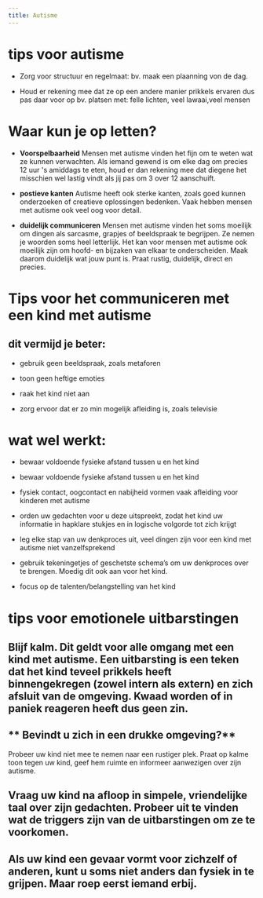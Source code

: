 ```yaml
---
title: Autisme
---
```

# tips voor autisme

* Zorg voor structuur en regelmaat: bv. maak een plaanning von de dag.

* Houd er rekening mee dat ze op een andere manier prikkels ervaren  dus pas daar voor op bv. platsen met: felle lichten, veel lawaai,veel mensen

# Waar kun je op letten?

* **Voorspelbaarheid**
Mensen met autisme vinden het fijn om te weten wat ze kunnen verwachten. Als iemand gewend is om elke dag om precies 12 uur 's amiddags te eten, houd er dan rekening mee dat diegene het misschien wel lastig vindt als jij pas om 3 over 12 aanschuift.

* **postieve kanten**
Autisme heeft ook sterke kanten, zoals goed kunnen onderzoeken of creatieve oplossingen bedenken. Vaak hebben mensen met autisme ook veel oog voor detail. 

* **duidelijk communiceren**
Mensen met autisme vinden het soms moeilijk om dingen als sarcasme, grapjes of beeldspraak te begrijpen. Ze nemen je woorden soms heel letterlijk. Het kan voor mensen met autisme ook moeilijk zijn om hoofd- en bijzaken van elkaar te onderscheiden. Maak daarom duidelijk wat jouw punt is. Praat rustig, duidelijk, direct en precies.

# Tips voor het communiceren met een kind met autisme

## dit **vermijd** je beter:

* gebruik geen beeldspraak, zoals metaforen

* toon geen heftige emoties

* raak het kind niet aan

* zorg ervoor dat er zo min mogelijk afleiding is, zoals televisie
 
# wat **wel** werkt:

* bewaar voldoende fysieke afstand tussen u en het kind

* bewaar voldoende fysieke afstand tussen u en het kind

* fysiek contact, oogcontact en nabijheid vormen vaak afleiding voor kinderen met autisme

* orden uw gedachten voor u deze uitspreekt, zodat het kind uw informatie in hapklare stukjes en in logische volgorde tot zich   krijgt 

* leg elke stap van uw denkproces uit, veel dingen zijn voor een kind met autisme niet vanzelfsprekend

* gebruik tekeningetjes of geschetste schema’s om uw denkproces over te brengen. Moedig dit ook aan voor het kind.

* focus op de talenten/belangstelling van het kind

# tips voor emotionele uitbarstingen 

## Blijf kalm. Dit geldt voor alle omgang met een kind met autisme. Een uitbarsting is een teken dat het kind teveel prikkels heeft binnengekregen (zowel intern als extern) en zich afsluit van de omgeving. Kwaad worden of in paniek reageren heeft dus geen zin.

## ** Bevindt u zich in een drukke omgeving?** 
Probeer uw kind niet mee te nemen naar een rustiger plek. Praat op kalme toon tegen uw kind, geef hem ruimte en informeer aanwezigen over zijn autisme.

## Vraag uw kind na afloop in simpele, vriendelijke taal over zijn gedachten. Probeer uit te vinden wat de triggers zijn van de uitbarstingen om ze te voorkomen.

## Als uw kind een gevaar vormt voor zichzelf of anderen, kunt u soms niet anders dan fysiek in te grijpen. Maar roep eerst iemand erbij.

